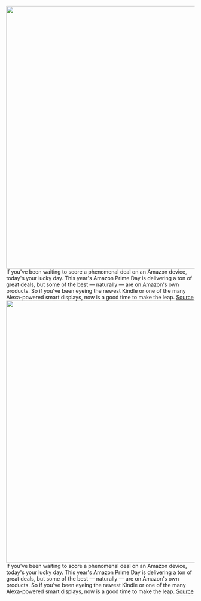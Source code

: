 <img src='https://cdn.vox-cdn.com/thumbor/zfN5xr-IgZIwCuQSQGbVf4bIRag=/0x0:2040x1360/1200x800/filters:focal(857x517:1183x843)/cdn.vox-cdn.com/uploads/chorus_image/image/71098247/cgartenberg_211020_4803_0006.0.jpg' width='700px' /><br/>
If you've been waiting to score a phenomenal deal on an Amazon device, today's your lucky day. This year's Amazon Prime Day is delivering a ton of great deals, but some of the best — naturally — are on Amazon's own products. So if you've been eyeing the newest Kindle or one of the many Alexa-powered smart displays, now is a good time to make the leap.
<a href='https://www.theverge.com/23197003/amazon-prime-day-devices-alexa-echo-ring-smart-home-2022'> Source <a/><img src='https://cdn.vox-cdn.com/thumbor/zfN5xr-IgZIwCuQSQGbVf4bIRag=/0x0:2040x1360/1200x800/filters:focal(857x517:1183x843)/cdn.vox-cdn.com/uploads/chorus_image/image/71098247/cgartenberg_211020_4803_0006.0.jpg' width='700px' /><br/>
If you've been waiting to score a phenomenal deal on an Amazon device, today's your lucky day. This year's Amazon Prime Day is delivering a ton of great deals, but some of the best — naturally — are on Amazon's own products. So if you've been eyeing the newest Kindle or one of the many Alexa-powered smart displays, now is a good time to make the leap.
<a href='https://www.theverge.com/23197003/amazon-prime-day-devices-alexa-echo-ring-smart-home-2022'> Source <a/>